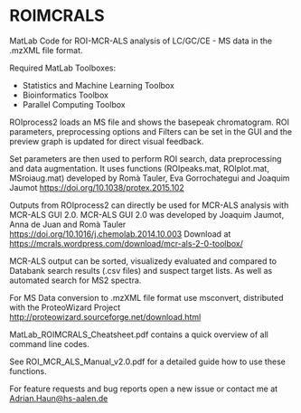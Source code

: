 # ROIMCRALS
MatLab Code for ROI-MCR-ALS analysis of LC/GC/CE - MS  data in the .mzXML file format.

Required MatLab Toolboxes:

 - Statistics and Machine Learning Toolbox
 - Bioinformatics Toolbox
 - Parallel Computing Toolbox

ROIprocess2 loads an MS file and shows the basepeak chromatogram. ROI parameters, preprocessing options and Filters can be set in the GUI and the preview graph is updated for direct visual feedback.

Set parameters are then used to perform ROI search, data preprocessing and data augmentation.
It uses functions (ROIpeaks.mat, ROIplot.mat, MSroiaug.mat) developed by Romà Tauler, Eva Gorrochategui and Joaquim Jaumot https://doi.org/10.1038/protex.2015.102

Outputs from ROIprocess2 can directly be used for MCR-ALS analysis with MCR-ALS GUI 2.0.
MCR-ALS GUI 2.0 was developed by Joaquim Jaumot, Anna de Juan and Romà Tauler https://doi.org/10.1016/j.chemolab.2014.10.003
Download at https://mcrals.wordpress.com/download/mcr-als-2-0-toolbox/

MCR-ALS output can be sorted, visualizedy evaluated and compared to Databank search results (.csv files) and suspect target lists.
As well as automated search for MS2 spectra.

For MS Data conversion to .mzXML file format use msconvert, distributed with the ProteoWizard Project http://proteowizard.sourceforge.net/download.html 

MatLab_ROIMCRALS_Cheatsheet.pdf contains a quick overview of all command line codes.

See ROI_MCR_ALS_Manual_v2.0.pdf for a detailed guide how to use these functions.

For feature requests and bug reports open a new issue or contact me at Adrian.Haun@hs-aalen.de
